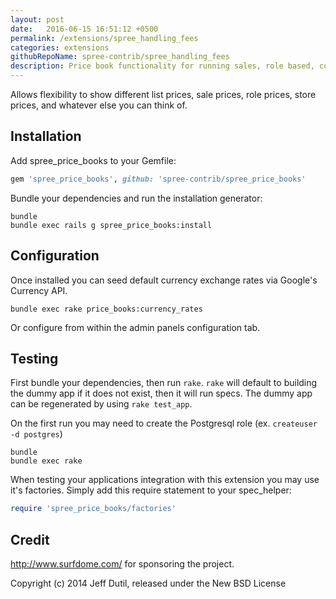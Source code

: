 ```yaml
---
layout: post
date:   2016-06-15 16:51:12 +0500
permalink: /extensions/spree_handling_fees
categories: extensions
githubRepoName: spree-contrib/spree_handling_fees
description: Price book functionality for running sales, role based, country based pricing.
---
```

Allows flexibility to show different list prices, sale prices, role prices, store prices, and whatever else you can think of.

Installation
------------

Add spree_price_books to your Gemfile:

```ruby
gem 'spree_price_books', github: 'spree-contrib/spree_price_books'
```

Bundle your dependencies and run the installation generator:

```shell
bundle
bundle exec rails g spree_price_books:install
```

Configuration
-------------

Once installed you can seed default currency exchange rates via Google's Currency API.

```shell
bundle exec rake price_books:currency_rates
```

Or configure from within the admin panels configuration tab.

Testing
-------

First bundle your dependencies, then run `rake`. `rake` will default to building the dummy app if it does not exist, then it will run specs. The dummy app can be regenerated by using `rake test_app`.

On the first run you may need to create the Postgresql role (ex. `createuser -d postgres`)

```shell
bundle
bundle exec rake
```

When testing your applications integration with this extension you may use it's factories.
Simply add this require statement to your spec_helper:

```ruby
require 'spree_price_books/factories'
```

Credit
------

http://www.surfdome.com/ for sponsoring the project.

Copyright (c) 2014 Jeff Dutil, released under the New BSD License
